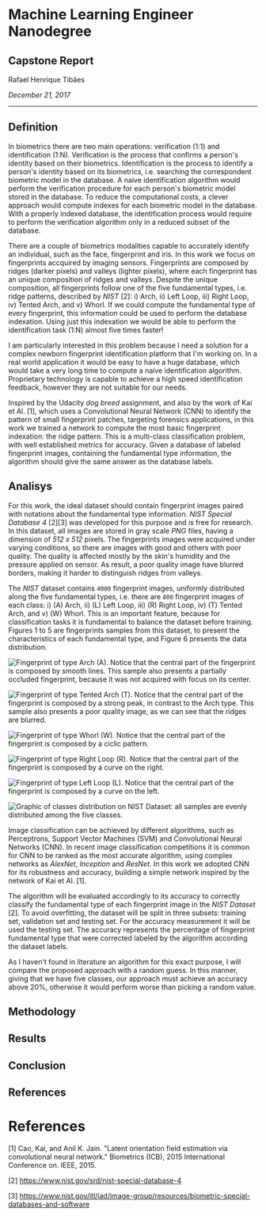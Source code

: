 # Machine Learning Engineer Nanodegree

## Capstone Report

Rafael Henrique Tibães

_December 21, 2017_

---

## Definition

In biometrics there are two main operations: verification (1:1) and identification (1:N). Verification is the process that confirms a person's identity based on their biometrics. Identification is the process to identify a person's identity based on its biometrics, i.e. searching the correspondent biometric model in the database. A naive identification algorithm would perform the verification procedure for each person's biometric model stored in the database. To reduce the computational costs, a clever approach would compute indexes for each biometric model in the database. With a properly indexed database, the identification process would require to perform the verification algorithm only in a reduced subset of the database.

There are a couple of biometrics modalities capable to accurately identify an individual, such as the face, fingerprint and iris. In this work we focus on fingerprints accquired by imaging sensors. Fingerprints are composed by ridges (darker pixels) and valleys (lighter pixels), where each fingerprint has an unique composition of ridges and valleys. Despite the unique composition, all fingerprints follow one of the five fundamental types, i.e. ridge patterns, described by _NIST_ [2]: i) Arch, ii) Left Loop, iii) Right Loop, iv) Tented Arch, and v) Whorl. If we could compute the fundamental type of every fingerprint, this information could be used to perform the database indexation. Using just this indexation we would be able to perform the identification task (1:N) almost five times faster!

I am particularly interested in this problem because I need a solution for a complex newborn fingerprint identification platform that I'm working on. In a real world application it would be easy to have a huge database, which would take a very long time to compute a naive identification algorithm. Proprietary technology is capable to achieve a high speed identification feedback, however they are not suitable for our needs.

Inspired by the Udacity _dog breed_ assignment, and also by the work of Kai et Al. [1], which uses a Convolutional Neural Network (CNN) to identify the pattern of small fingerprint patches, targeting forensics applications,  in this work we trained a network to compute the most basic fingerprint indexation: the ridge pattern. This is a multi-class classification problem, with well established metrics for accuracy. Given a database of labeled fingerprint images, containing the fundamental type information, the algorithm should give the same answer as the database labels.

## Analisys

For this work, the ideal dataset should contain fingerprint images paired with notations about the fundamental type information. _NIST Special Database 4_ [2][3] was developed for this purpose and is free for research. In this dataset, all images are stored in gray scale _PNG_ files, having a dimension of _512 x 512_ pixels. The fingerprints images were acquired under varying conditions, so there are images with good and others with poor quality. The quality is affected mostly by the skin's humidity and the pressure applied on sensor. As result, a poor quality image have blurred borders, making it harder to distinguish ridges from valleys.

The _NIST_ dataset contains `4000` fingerprint images, uniformly distributed along the five fundamental types, i.e. there are `800` fingerprint images of each class:  i) (A) Arch, ii) (L) Left Loop, iii) (R) Right Loop, iv) (T) Tented Arch, and v) (W) Whorl. This is an important feature, because for classification tasks it is fundamental to balance the dataset before training. Figures 1 to 5 are fingerprints samples from this dataset, to present the characteristics of each fundamental type, and Figure 6 presents the data distribution.

![Fingerprint of type Arch (A). Notice that the central part of the fingerprint is composed by smooth lines. This sample also presents a partially occluded fingerprint, because it was not acquired with focus on its center.](img/A.png)

![Fingerprint of type Tented Arch (T). Notice that the central part of the fingerprint is composed by a strong peak, in contrast to the Arch type. This sample also presents a poor quality image, as we can see that the ridges are blurred.](img/T.png)

![Fingerprint of type Whorl (W).  Notice that the central part of the fingerprint is composed by a ciclic pattern.](img/W.png)

![Fingerprint of type Right Loop (R). Notice that the central part of the fingerprint is composed by a curve on the right. ](img/R.png)

![Fingerprint of type Left Loop (L). Notice that the central part of the fingerprint is composed by a curve on the left.](img/L.png)

![Graphic of classes distribution on NIST Dataset: all samples are evenly distributed among the five classes.](img/classesDistribution.png)

Image classification can be achieved by different algorithms, such as Perceptrons, Support Vector Machines (SVM) and Convolutional Neural Networks (CNN). In recent image classification competitions it is common for CNN to be ranked as the most accurate algorithm, using complex networks as _AlexNet_, _Inception_ and _ResNet_. In this work we adopted CNN for its robustness and accuracy, building a simple network inspired by the network of Kai et Al. [1].

The algorithm will be evaluated accordingly to its accuracy to correctly classify the fundamental type of each fingerprint image in the _NIST Dataset_ [2]. To avoid overfitting, the dataset will be split in three subsets: training set, validation set and testing set. For the accuracy measurement it will be used the testing set. The accuracy represents the percentage of fingerprint fundamental type that were corrected labeled by the algorithm according the dataset labels.

As I haven't found in literature an algorithm for this exact purpose, I will compare the proposed approach with a random guess. In this manner, giving that we have five classes, our approach must achieve an accuracy above 20%, otherwise it would perform worse than picking a random value.

## Methodology

## Results

## Conclusion

## References

# References

[1] Cao, Kai, and Anil K. Jain. "Latent orientation field estimation via convolutional neural network." Biometrics (ICB), 2015 International Conference on. IEEE, 2015.

[2] https://www.nist.gov/srd/nist-special-database-4

[3] https://www.nist.gov/itl/iad/image-group/resources/biometric-special-databases-and-software
